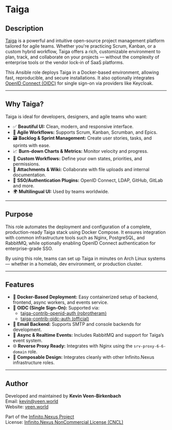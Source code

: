 # Taiga

## Description

[Taiga](https://www.taiga.io/) is a powerful and intuitive open-source project management platform tailored for agile teams. Whether you're practicing Scrum, Kanban, or a custom hybrid workflow, Taiga offers a rich, customizable environment to plan, track, and collaborate on your projects — without the complexity of enterprise tools or the vendor lock-in of SaaS platforms.

This Ansible role deploys Taiga in a Docker-based environment, allowing fast, reproducible, and secure installations. It also optionally integrates [OpenID Connect (OIDC)](https://openid.net/connect/) for single sign-on via providers like Keycloak.

---

## Why Taiga?

Taiga is ideal for developers, designers, and agile teams who want:

- ✅ **Beautiful UI:** Clean, modern, and responsive interface.
- 📌 **Agile Workflows:** Supports Scrum, Kanban, Scrumban, and Epics.
- 🗃️ **Backlog & Sprint Management:** Create user stories, tasks, and sprints with ease.
- 📈 **Burn-down Charts & Metrics:** Monitor velocity and progress.
- 🔄 **Custom Workflows:** Define your own states, priorities, and permissions.
- 📎 **Attachments & Wiki:** Collaborate with file uploads and internal documentation.
- 🔐 **SSO/Authentication Plugins:** OpenID Connect, LDAP, GitHub, GitLab and more.
- 🌍 **Multilingual UI:** Used by teams worldwide.

---

## Purpose

This role automates the deployment and configuration of a complete, production-ready Taiga stack using Docker Compose. It ensures integration with common infrastructure tools such as Nginx, PostgreSQL, and RabbitMQ, while optionally enabling OpenID Connect authentication for enterprise-grade SSO.

By using this role, teams can set up Taiga in minutes on Arch Linux systems — whether in a homelab, dev environment, or production cluster.

---

## Features

- 🐳 **Docker-Based Deployment:** Easy containerized setup of backend, frontend, async workers, and events service.
- 🔐 **OIDC (Single Sign-On):** Supported via:
    - [taiga-contrib-openid-auth (robrotheram)](https://github.com/robrotheram/taiga-contrib-openid-auth)
    - [taiga-contrib-oidc-auth (official)](https://github.com/taigaio/taiga-contrib-oidc-auth)
- 📨 **Email Backend:** Supports SMTP and console backends for development.
- 🔁 **Async & Realtime Events:** Includes RabbitMQ and support for Taiga’s event system.
- 🌐 **Reverse Proxy Ready:** Integrates with Nginx using the `srv-proxy-6-6-domain` role.
- 🧩 **Composable Design:** Integrates cleanly with other Infinito.Nexus infrastructure roles.

---

## Author

Developed and maintained by **Kevin Veen-Birkenbach**  
Email: [kevin@veen.world](mailto:kevin@veen.world)  
Website: [veen.world](https://www.veen.world)

Part of the [Infinito.Nexus Project](https://github.com/kevinveenbirkenbach/infinito-nexus)  
License: [Infinito.Nexus NonCommercial License (CNCL)](https://s.veen.world/cncl)